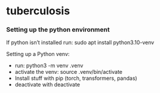 # tuberculosis

### Setting up the python environment
If python isn’t installed run: sudo apt install python3.10-venv

Setting up a Python venv:

- run: python3 -m venv .venv
- activate the venv: source .venv/bin/activate
- Install stuff with pip (torch, transformers, pandas)
- deactivate with deactivate

